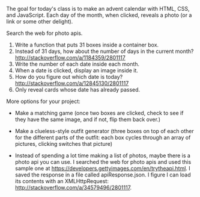 The goal for today's class is to make an advent calendar with HTML, CSS,
and JavaScript. Each day of the month, when clicked, reveals a photo (or a link
or some other delight).


Search the web for photo apis.

1. Write a function that puts 31 boxes inside a container box.
2. Instead of 31 days, how about the number of days in the current month?
  http://stackoverflow.com/a/1184359/2801117
3. Write the number of each date inside each month.
4. When a date is clicked, display an image inside it.
5. How do you figure out which date is today? http://stackoverflow.com/a/12845130/2801117
6. Only reveal cards whose date has already passed.


More options for your project:

* Make a matching game (once two boxes are clicked, check to see if they have the same image, and if not, flip them back over.)

* Make a clueless-style outfit generator (three boxes on top of each other for
  the different parts of the outfit: each box cycles through an array of pictures,
  clicking switches that picture)

* Instead of spending a lot time making a list of photos, maybe there is a photo
   api you can use. I searched the web for photo apis and used this sample one at https://developers.gettyimages.com/en/trytheapi.html. I saved the response
   in a file called apiResponse.json. I figure I can load its contents with an
   XMLHttpRequest:
   http://stackoverflow.com/a/34579496/2801117.
